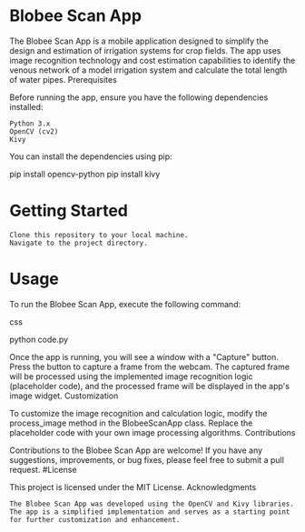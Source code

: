 # Blobee Scan App

The Blobee Scan App is a mobile application designed to simplify the design and estimation of irrigation systems for crop fields. The app uses image recognition technology and cost estimation capabilities to identify the venous network of a model irrigation system and calculate the total length of water pipes.
Prerequisites

Before running the app, ensure you have the following dependencies installed:

    Python 3.x
    OpenCV (cv2)
    Kivy

You can install the dependencies using pip:

pip install opencv-python
pip install kivy

# Getting Started

    Clone this repository to your local machine.
    Navigate to the project directory.

# Usage

To run the Blobee Scan App, execute the following command:

css

python code.py

Once the app is running, you will see a window with a "Capture" button. Press the button to capture a frame from the webcam. The captured frame will be processed using the implemented image recognition logic (placeholder code), and the processed frame will be displayed in the app's image widget.
Customization

To customize the image recognition and calculation logic, modify the process_image method in the BlobeeScanApp class. Replace the placeholder code with your own image processing algorithms.
Contributions

Contributions to the Blobee Scan App are welcome! If you have any suggestions, improvements, or bug fixes, please feel free to submit a pull request.
#License

This project is licensed under the MIT License.
Acknowledgments

    The Blobee Scan App was developed using the OpenCV and Kivy libraries.
    The app is a simplified implementation and serves as a starting point for further customization and enhancement.
